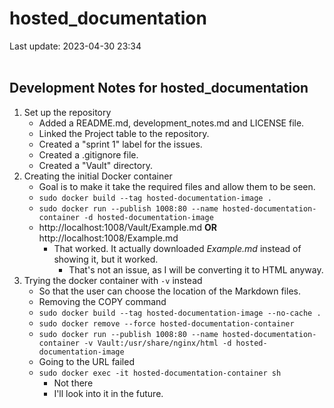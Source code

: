 # hosted_documentation

Last update: 2023-04-30 23:34
<br><br>

## Development Notes for hosted_documentation

1. Set up the repository
    - Added a README.md, development_notes.md and LICENSE file.
    - Linked the Project table to the repository.
    - Created a "sprint 1" label for the issues.
    - Created a .gitignore file.
    - Created a "Vault" directory.
2. Creating the initial Docker container
    - Goal is to make it take the required files and allow them to be seen.
    - ` sudo docker build --tag hosted-documentation-image . `
    - ` sudo docker run --publish 1008:80 --name hosted-documentation-container -d hosted-documentation-image `
    - http://localhost:1008/Vault/Example.md **OR** http://localhost:1008/Example.md
        - That worked. It actually downloaded *Example.md* instead of showing it, but it worked.
            - That's not an issue, as I will be converting it to HTML anyway.
3. Trying the docker container with ` -v ` instead
    - So that the user can choose the location of the Markdown files.
    - Removing the COPY command
    - ` sudo docker build --tag hosted-documentation-image --no-cache . `
    - ` sudo docker remove --force hosted-documentation-container `
    - ` sudo docker run --publish 1008:80 --name hosted-documentation-container -v Vault:/usr/share/nginx/html -d hosted-documentation-image `
    - Going to the URL failed
    - ` sudo docker exec -it hosted-documentation-container sh `
        - Not there
        - I'll look into it in the future.
